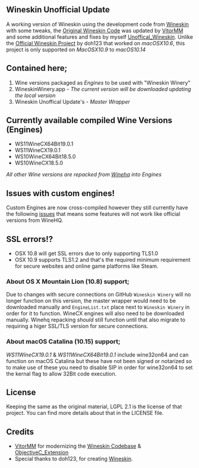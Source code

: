 ## Wineskin Unofficial Update
A working version of Wineskin using the development code from [Wineskin](https://github.com/vitor251093/wineskin) with some tweaks, the [Original Wineskin Code](https://sourceforge.net/p/wineskin/code) was updated by [VitorMM](https://github.com/vitor251093) and some additional features and fixes by myself [Unoffical_Wineskin](https://github.com/vitor251093/wineskin/tree/Unoffical_Wineskin).
Unlike the [Official Wineskin Project](http://wineskin.urgesoftware.com) by doh123 that worked on *macOSX10.6*, this project is only supported on *MacOSX10.9* to *macOS10.14*

## Contained here;
1) Wine versions packaged as *Engines* to be used with "Wineskin Winery"
2) WineskinWinery.app - *The current version will be downloaded updating the local version*
3) Wineskin Unoffical Update's - *Master Wrapper*

## Currently available compiled Wine Versions (Engines)
- WS11WineCX64Bit19.0.1
- WS11WineCX19.0.1
- WS10WineCX64Bit18.5.0
- WS10WineCX18.5.0

*All other Wine versions are repacked from [Winehq](https://dl.winehq.org/wine-builds/macosx/pool/) into Engines*

## Issues with custom engines!
Custom Engines are now cross-compiled however they still currently have the following [issues](https://wiki.winehq.org/Clang) that means some features will not work like official versions from WineHQ.

## SSL errors!?
- OSX 10.8 will get SSL errors due to only supporting TLS1.0
- OSX 10.9 supports TLS1.2 and that's the required minimum requirement for secure websites and online game platforms like Steam.

### About OS X Mountain Lion (10.8) support;
Due to changes with secure connections on GitHub `Wineskin Winery` will no longer function on this version, the master wrapper would need to be downloaded manually and `EngineList.txt` place next to `Wineskin Winery` in order for it to function. WineCX engines will also need to be downloaded manually. Winehq repacking *should* still function until that also migrate to requiring a higer SSL/TLS version for secure connections.

### About macOS Catalina (10.15) support;
*WS11WineCX19.0.1* & *WS11WineCX64Bit19.0.1* include wine32on64 and can function on macOS Catalina but these have not been signed or notarized so to make use of these you need to disable SIP in order for wine32on64 to set the kernal flag to allow 32Bit code execution.

## License
Keeping the same as the original material, LGPL 2.1 is the license of that project. You can find more details about that in the LICENSE file.

## Credits
- [VitorMM](https://github.com/vitor251093) for modernizing the [Wineskin Codebase](https://github.com/vitor251093/wineskin) & [ObjectiveC_Extension](https://github.com/vitor251093/ObjectiveC_Extension)
- Special thanks to doh123, for creating [Wineskin](http://wineskin.urgesoftware.com).
